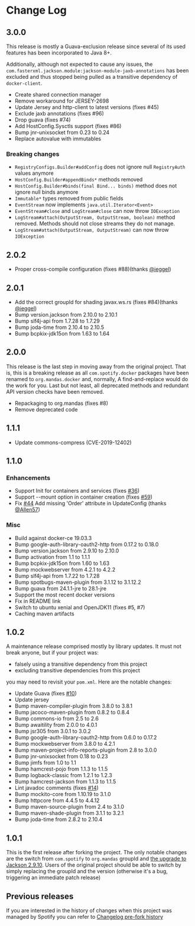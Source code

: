 # Change Log

## 3.0.0

This release is mostly a Guava-exclusion release since several of its used features
has been incorporated to Java 8+.

Additionally, although not expected to cause any issues, the `com.fasterxml.jackson.module:jackson-module-jaxb-annotations`
has been excluded and thus stopped being pulled as a transitive dependency of `docker-client`.

* Create shared connection manager
* Remove workaround for JERSEY-2698
* Update Jersey and http-client to latest versions (fixes #45)
* Exclude jaxb annotations (fixes #96)
* Drop guava (fixes #74)
* Add HostConfig.Sysctls support (fixes #86)
* Bump jnr-unixsocket from 0.23 to 0.24
* Replace autovalue with immutables

### Breaking changes

* `RegistryConfigs.Builder#addConfig` does not ignore null `RegistryAuth` values anymore
* `HostConfig.Builder#appendBinds*` methods removed
* `HostConfig.Builder#binds(final Bind... binds)` method does not ignore null binds anymore
* `Immutable*` types removed from public fields
* `EventStream` now implements `java.util.Iterator<Event>`
* `EventStream#close` and `LogStream#close` can now throw `IOException`
* `LogStream#attach(OutputStream, OutputStream, boolean)` method removed. Methods should
not close streams they do not manage.
* `LogStream#attach(OutputStream, OutputStream)` can now throw `IOException`

## 2.0.2

* Proper cross-compile configuration (fixes #88)(thanks [@ieggel](https://github.com/ieggel))

## 2.0.1

* Add the correct groupId for shading javax.ws.rs (fixes #84)(thanks [@ieggel](https://github.com/ieggel))
* Bump version.jackson from 2.10.0 to 2.10.1
* Bump slf4j-api from 1.7.28 to 1.7.29
* Bump joda-time from 2.10.4 to 2.10.5
* Bump bcpkix-jdk15on from 1.63 to 1.64

## 2.0.0

This release is the last step in moving away from the original project. That is,
this is a breaking release as all `com.spotify.docker` packages have been renamed
to `org.mandas.docker` and, normally, A find-and-replace would do the work for you.
Last but not least, all deprecated methods and redundant API version checks have
been removed.

* Repackaging to org.mandas (fixes #8)
* Remove deprecated code

## 1.1.1

* Update commons-compress (CVE-2019-12402)

## 1.1.0

### Enhancements

* Support Init for containers and services (fixes [#36](https://github.com/dmandalidis/docker-client/issues/36))
* Support --mount option in container creation (fixes [#59](https://github.com/dmandalidis/docker-client/issues/10))
* Fix [#44](https://github.com/dmandalidis/docker-client/issues/44) Add missing 'Order' attribute in UpdateConfig (thanks [@Allen57](https://github.com/Allen57))

### Misc

* Build against docker-ce 19.03.3
* Bump google-auth-library-oauth2-http from 0.17.2 to 0.18.0
* Bump version.jackson from 2.9.10 to 2.10.0
* Bump activation from 1.1 to 1.1.1
* Bump bcpkix-jdk15on from 1.60 to 1.63
* Bump mockwebserver from 4.2.1 to 4.2.2
* Bump slf4j-api from 1.7.22 to 1.7.28
* Bump spotbugs-maven-plugin from 3.1.12 to 3.1.12.2
* Bump guava from 24.1.1-jre to 28.1-jre
* Support the most recent docker versions
* Fix in README link
* Switch to ubuntu xenial and OpenJDK11 (fixes #5, #7)
* Caching maven artifacts

## 1.0.2

A maintenance release comprised mostly by library updates. It must not break anyone, but
if your project was:

* falsely using a transitive dependency from this project
* excluding transitive dependencies from this project

you may need to revisit your `pom.xml`. Here are the notable changes:

* Update Guava (fixes [#10](https://github.com/dmandalidis/docker-client/issues/10))
* Update jersey
* Bump maven-compiler-plugin from 3.8.0 to 3.8.1
* Bump jacoco-maven-plugin from 0.8.2 to 0.8.4
* Bump commons-io from 2.5 to 2.6
* Bump awaitility from 2.0.0 to 4.0.1
* Bump jsr305 from 3.0.1 to 3.0.2
* Bump google-auth-library-oauth2-http from 0.6.0 to 0.17.2
* Bump mockwebserver from 3.8.0 to 4.2.1
* Bump maven-project-info-reports-plugin from 2.8 to 3.0.0
* Bump jnr-unixsocket from 0.18 to 0.23
* Bump jimfs from 1.0 to 1.1
* Bump hamcrest-pojo from 1.1.3 to 1.1.5
* Bump logback-classic from 1.2.1 to 1.2.3
* Bump hamcrest-jackson from 1.1.3 to 1.1.5
* Lint javadoc comments (fixes [#14](https://github.com/dmandalidis/docker-client/issues/14))
* Bump mockito-core from 1.10.19 to 3.1.0
* Bump httpcore from 4.4.5 to 4.4.12
* Bump maven-source-plugin from 2.4 to 3.1.0
* Bump maven-shade-plugin from 3.1.1 to 3.2.1
* Bump joda-time from 2.8.2 to 2.10.4

## 1.0.1

This is the first release after forking the project. The only notable changes are 
the switch from `com.spotify` to `org.mandas` groupId and [the upgrade to Jackson 2.9.10][].
Users of the original project should be able to switch by simply replacing the groupId
and the version (otherwise it's a bug, triggering an immediate patch release)

[the upgrade to Jackson 2.9.10]: https://github.com/dmandalidis/docker-client/issues/3

## Previous releases 

If you are interested in the history of changes when this project was managed
by Spotify you can refer to [Changelog pre-fork history][]

[Changelog pre-fork history]: https://github.com/dmandalidis/docker-client/blob/master/CHANGELOG_PREFORK.md
